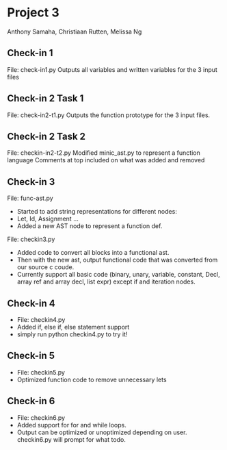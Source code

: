# Project 3
Anthony Samaha, Christiaan Rutten, Melissa Ng

## Check-in 1
File: check-in1.py
Outputs all variables and written variables for the 3 input files

## Check-in 2 Task 1
File: check-in2-t1.py
Outputs the function prototype for the 3 input files.

## Check-in 2 Task 2
File: checkin-in2-t2.py
Modified minic_ast.py to represent a function language
Comments at top included on what was added and removed

## Check-in 3
File: func-ast.py
- Started to add string representations for different nodes:
- Let, Id, Assignment ...
- Added a new AST node to represent a function def.

File: checkin3.py
- Added code to convert all blocks into a functional ast.
- Then with the new ast, output functional code that was converted from our source c coude.
- Currently support all basic code (binary, unary, variable, constant, Decl, array ref and array decl, list expr) except if and iteration nodes.


## Check-in 4
- File: checkin4.py
- Added if, else if, else statement support
- simply run python checkin4.py to try it!

## Check-in 5
- File: checkin5.py
- Optimized function code to remove unnecessary lets

## Check-in 6
- File: checkin6.py
- Added support for for and while loops. 
- Output can be optimized or unoptimized depending on user. checkin6.py will prompt for what todo. 
